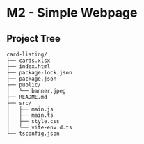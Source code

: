 # M2 - Simple Webpage 

## Project Tree
```
card-listing/
├── cards.xlsx
├── index.html
├── package-lock.json
├── package.json
├── public/
│   └── banner.jpeg
├── README.md
├── src/
│   ├── main.js
│   ├── main.ts
│   ├── style.css
│   └── vite-env.d.ts
└── tsconfig.json
```




